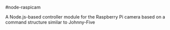 #node-raspicam

A Node.js-based controller module for the Raspberry Pi camera based on a command structure similar to Johnny-Five